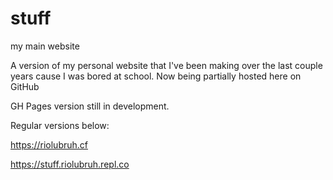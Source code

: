# stuff
my main website

A version of my personal website that I've been making over the last couple years cause I was bored at school. Now being partially hosted here on GitHub

GH Pages version still in development.

Regular versions below:

https://riolubruh.cf

https://stuff.riolubruh.repl.co
